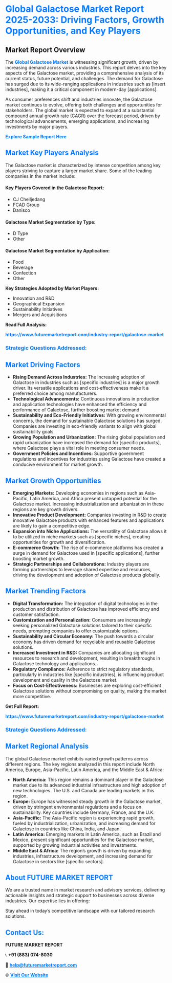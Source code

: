 <h1 style="color: #007BFF;">Global Galactose Market Report 2025-2033: Driving Factors, Growth Opportunities, and Key Players</h1>

<section id="overview">
<h2>Market Report Overview</h2>
<p>The <a href="https://www.futuremarketreport.com/industry-report/galactose-market" style="color: #007BFF; text-decoration: none;"><strong>Global Galactose Market</strong></a> is witnessing significant growth, driven by increasing demand across various industries. This report delves into the key aspects of the Galactose market, providing a comprehensive analysis of its current status, future potential, and challenges. The demand for Galactose has surged due to its wide-ranging applications in industries such as [insert industries], making it a critical component in modern-day [applications].</p>
<p>As consumer preferences shift and industries innovate, the Galactose market continues to evolve, offering both challenges and opportunities for stakeholders. The global market is expected to expand at a substantial compound annual growth rate (CAGR) over the forecast period, driven by technological advancements, emerging applications, and increasing investments by major players.</p>
</section>

<section id="overview">
<p><a href="https://www.futuremarketreport.com/request-sample/reportId=46786" style="color: #007BFF; text-decoration: none;"><strong>Explore Sample Report Here</strong></a></p>
</section>

<section id="key-players">
<h2 style="color: #007BFF;">Market Key Players Analysis</h2>
<p>The Galactose market is characterized by intense competition among key players striving to capture a larger market share. Some of the leading companies in the market include:</p>
<h4>Key Players Covered in the Galactose Report:</h4>
<ul><li>CJ Cheiljedang</li><li>FCAD Group</li><li>Danisco</li></ul>
<h4>Galactose Market Segmentation by Type:</h4>
<ul><li>D Type</li><li>Other</li></ul>

<h4>Galactose Market Segmentation by Application:</h4>
<ul><li>Food</li><li>Beverage</li><li>Confection</li><li>Other</li></ul>
<p><strong>Key Strategies Adopted by Market Players:</strong></p>
<ul>
<li>Innovation and R&D</li>
<li>Geographical Expansion</li>
<li>Sustainability Initiatives</li>
<li>Mergers and Acquisitions</li>
</ul>
</section>

<section>
<p><strong>Read Full Analysis: </strong></p><a href="https://www.futuremarketreport.com/industry-report/galactose-market" style="color: #007BFF; text-decoration: none;"><strong>https://www.futuremarketreport.com/industry-report/galactose-market</strong></a>
<h3 style="color: #007BFF;">Strategic Questions Addressed:</h3>
</section>

<section id="driving-factors">
<h2 style="color: #007BFF;">Market Driving Factors</h2>
<ul>
<li><strong>Rising Demand Across Industries:</strong> The increasing adoption of Galactose in industries such as [specific industries] is a major growth driver. Its versatile applications and cost-effectiveness make it a preferred choice among manufacturers.</li>
<li><strong>Technological Advancements:</strong> Continuous innovations in production and application technologies have enhanced the efficiency and performance of Galactose, further boosting market demand.</li>
<li><strong>Sustainability and Eco-Friendly Initiatives:</strong> With growing environmental concerns, the demand for sustainable Galactose solutions has surged. Companies are investing in eco-friendly variants to align with global sustainability goals.</li>
<li><strong>Growing Population and Urbanization:</strong> The rising global population and rapid urbanization have increased the demand for [specific products], where Galactose plays a vital role in meeting consumer needs.</li>
<li><strong>Government Policies and Incentives:</strong> Supportive government regulations and incentives for industries using Galactose have created a conducive environment for market growth.</li>
</ul>
</section>

<section id="growth-opportunities">
<h2 style="color: #007BFF;">Market Growth Opportunities</h2>
<ul>
<li><strong>Emerging Markets:</strong> Developing economies in regions such as Asia-Pacific, Latin America, and Africa present untapped potential for the Galactose market. Increasing industrialization and urbanization in these regions are key growth drivers.</li>
<li><strong>Innovative Product Development:</strong> Companies investing in R&D to create innovative Galactose products with enhanced features and applications are likely to gain a competitive edge.</li>
<li><strong>Expansion into Niche Applications:</strong> The versatility of Galactose allows it to be utilized in niche markets such as [specific niches], creating opportunities for growth and diversification.</li>
<li><strong>E-commerce Growth:</strong> The rise of e-commerce platforms has created a surge in demand for Galactose used in [specific applications], further boosting market growth.</li>
<li><strong>Strategic Partnerships and Collaborations:</strong> Industry players are forming partnerships to leverage shared expertise and resources, driving the development and adoption of Galactose products globally.</li>
</ul>
</section>

<section id="trending-factors">
<h2 style="color: #007BFF;">Market Trending Factors</h2>
<ul>
<li><strong>Digital Transformation:</strong> The integration of digital technologies in the production and distribution of Galactose has improved efficiency and customer satisfaction.</li>
<li><strong>Customization and Personalization:</strong> Consumers are increasingly seeking personalized Galactose solutions tailored to their specific needs, prompting companies to offer customizable options.</li>
<li><strong>Sustainability and Circular Economy:</strong> The push towards a circular economy has driven demand for recyclable and reusable Galactose solutions.</li>
<li><strong>Increased Investment in R&D:</strong> Companies are allocating significant resources to research and development, resulting in breakthroughs in Galactose technology and applications.</li>
<li><strong>Regulatory Compliance:</strong> Adherence to strict regulatory standards, particularly in industries like [specific industries], is influencing product development and quality in the Galactose market.</li>
<li><strong>Focus on Cost-Effectiveness:</strong> Businesses are exploring cost-efficient Galactose solutions without compromising on quality, making the market more competitive.</li>
</ul>
</section>

<section>
<p><strong>Get Full Report: </strong></p><a href="https://www.futuremarketreport.com/industry-report/galactose-market" style="color: #007BFF; text-decoration: none;"><strong>https://www.futuremarketreport.com/industry-report/galactose-market</strong></a>
<h3 style="color: #007BFF;">Strategic Questions Addressed:</h3>
</section>


<section id="regional-analysis">
<h2 style="color: #007BFF;">Market Regional Analysis</h2>
<p>The global Galactose market exhibits varied growth patterns across different regions. The key regions analyzed in this report include North America, Europe, Asia-Pacific, Latin America, and the Middle East & Africa:</p>
<ul>
<li><strong>North America:</strong> This region remains a dominant player in the Galactose market due to its advanced industrial infrastructure and high adoption of new technologies. The U.S. and Canada are leading markets in this region.</li>
<li><strong>Europe:</strong> Europe has witnessed steady growth in the Galactose market, driven by stringent environmental regulations and a focus on sustainability. Key countries include Germany, France, and the U.K.</li>
<li><strong>Asia-Pacific:</strong> The Asia-Pacific region is experiencing rapid growth, fueled by industrialization, urbanization, and increasing demand for Galactose in countries like China, India, and Japan.</li>
<li><strong>Latin America:</strong> Emerging markets in Latin America, such as Brazil and Mexico, present significant opportunities for the Galactose market, supported by growing industrial activities and investments.</li>
<li><strong>Middle East & Africa:</strong> The region’s growth is driven by expanding industries, infrastructure development, and increasing demand for Galactose in sectors like [specific sectors].</li>
</ul>
</section>

<footer>
<h2 style="color: #007BFF;">About FUTURE MARKET REPORT</h2>
<p>We are a trusted name in market research and advisory services, delivering actionable insights and strategic support to businesses across diverse industries. Our expertise lies in offering:</p>

<p>Stay ahead in today’s competitive landscape with our tailored research solutions.</p>

<h2 style="color: #007BFF;">Contact Us:</h2>
<p><strong>FUTURE MARKET REPORT</strong></p>
<p>📞 <strong>+91 (883) 074-8030</strong></p>
<p>📧 <strong><a href="mailto:help@futuremarketreport.com" style="color: #007BFF;">help@futuremarketreport.com</a></strong></p>
<p>🌐 <strong><a href="https://www.futuremarketreport.com/" style="color: #007BFF;">Visit Our Website</a></strong></p>
</footer>